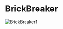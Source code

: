 # BrickBreaker
![BrickBreaker1](https://user-images.githubusercontent.com/64522337/127541374-39050015-8402-4978-b88c-f9c58a03c2d8.JPG)
